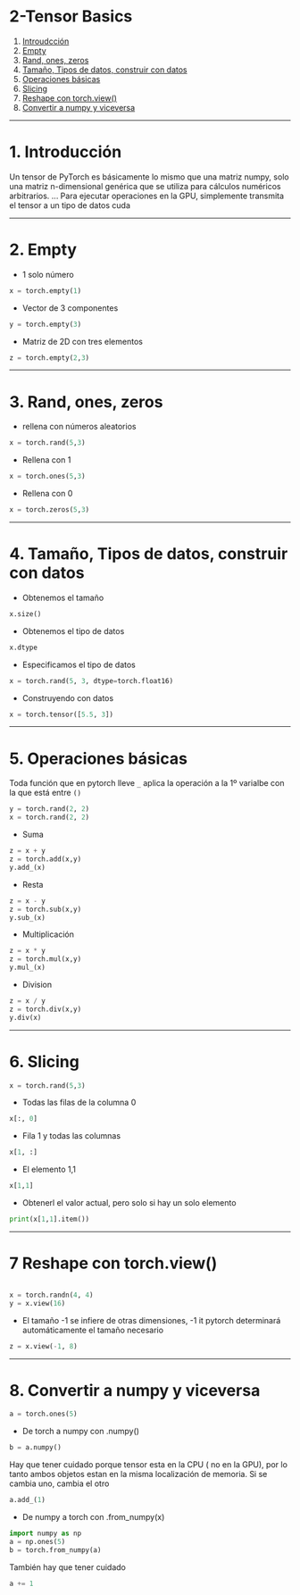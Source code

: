 # 2-Tensor Basics

1. [Introudcción](#schema1)
2. [Empty](#schema2)
3. [Rand, ones, zeros](#schema3)
4. [Tamaño, Tipos de datos, construir con datos](#schema4)
5. [Operaciones básicas](#schema5)
6. [Slicing](#schema6)
7. [Reshape con torch.view()](#schema7)
8. [Convertir a numpy y viceversa](#schema8)

<hr>

<a name="schema1"></a>

# 1. Introducción

Un tensor de PyTorch es básicamente lo mismo que una matriz numpy,  solo una matriz n-dimensional genérica que se utiliza para cálculos numéricos arbitrarios. ... Para ejecutar operaciones en la GPU, simplemente transmita el tensor a un tipo de datos cuda

<hr>

<a name="schema2"></a>

# 2. Empty

- 1 solo número
~~~python
x = torch.empty(1)
~~~
- Vector de 3 componentes
~~~python
y = torch.empty(3) 
~~~
- Matriz de 2D con tres elementos
~~~python
z = torch.empty(2,3) 
~~~

<hr>

<a name="schema3"></a>

# 3. Rand, ones, zeros


- rellena con números aleatorios
~~~python
x = torch.rand(5,3)
~~~
- Rellena con 1
~~~python
x = torch.ones(5,3)
~~~
- Rellena con 0
~~~python
x = torch.zeros(5,3)
~~~

<hr>

<a name="schema4"></a>

# 4. Tamaño, Tipos de datos, construir con datos

- Obtenemos el tamaño
~~~python
x.size()
~~~
- Obtenemos el tipo de datos
~~~python
x.dtype
~~~
- Especificamos el tipo de datos
~~~python
x = torch.rand(5, 3, dtype=torch.float16)
~~~
- Construyendo con datos
~~~python
x = torch.tensor([5.5, 3])
~~~

<hr>

<a name="schema5"></a>

# 5. Operaciones básicas
Toda función que en pytorch lleve `_` aplica la operación a la 1º varialbe con la que está entre `()`

~~~python
y = torch.rand(2, 2)
x = torch.rand(2, 2)
~~~
- Suma
~~~python
z = x + y
z = torch.add(x,y)
y.add_(x)
~~~

- Resta
~~~python
z = x - y
z = torch.sub(x,y)
y.sub_(x)
~~~

- Multiplicación
~~~python
z = x * y
z = torch.mul(x,y)
y.mul_(x)
~~~
- Division
~~~python
z = x / y
z = torch.div(x,y)
y.div(x)
~~~

<hr>

<a name="schema6"></a>

# 6. Slicing
~~~python
x = torch.rand(5,3)
~~~
- Todas las filas de la columna 0
~~~python
x[:, 0]
~~~

- Fila 1 y todas las columnas
~~~python
x[1, :]
~~~
- El elemento 1,1
~~~python
x[1,1]
~~~
- Obtenerl el valor actual, pero solo si hay un solo elemento
~~~python
print(x[1,1].item())
~~~

<hr>

<a name="schema7"></a>

# 7  Reshape con torch.view()

~~~python

x = torch.randn(4, 4)
y = x.view(16)
~~~
- El tamaño -1 se infiere de otras dimensiones,  -1 it pytorch determinará automáticamente el tamaño necesario
~~~python
z = x.view(-1, 8)  
~~~


<hr>

<a name="schema8"></a>

# 8. Convertir a numpy y viceversa


~~~python
a = torch.ones(5)
~~~

* De torch a numpy con .numpy()
~~~python    
b = a.numpy()
~~~
Hay que tener cuidado porque tensor esta en la CPU ( no en la GPU), por lo tanto ambos objetos estan en la misma localización de memoria.  Si se cambia uno, cambia el otro
~~~python
a.add_(1)
~~~


- De numpy a torch con .from_numpy(x)
~~~python
import numpy as np
a = np.ones(5)
b = torch.from_numpy(a)
~~~

También hay que tener cuidado
~~~python
a += 1
~~~